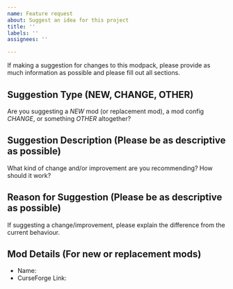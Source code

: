 ```yaml
---
name: Feature request
about: Suggest an idea for this project
title: ''
labels: ''
assignees: ''

---
```


If making a suggestion for changes to this modpack, please provide as much information as possible and please fill out all sections.

## **Suggestion Type** (NEW, CHANGE, OTHER)
Are you suggesting a *NEW* mod (or replacement mod), a mod config *CHANGE*, or something *OTHER* altogether?  

## **Suggestion Description** (Please be as descriptive as possible)
What kind of change and/or improvement are you recommending? How should it work?

## **Reason for Suggestion** (Please be as descriptive as possible)
If suggesting a change/improvement, please explain the difference from the current behaviour.

## Mod Details (For new or replacement mods)
* Name:
* CurseForge Link:
